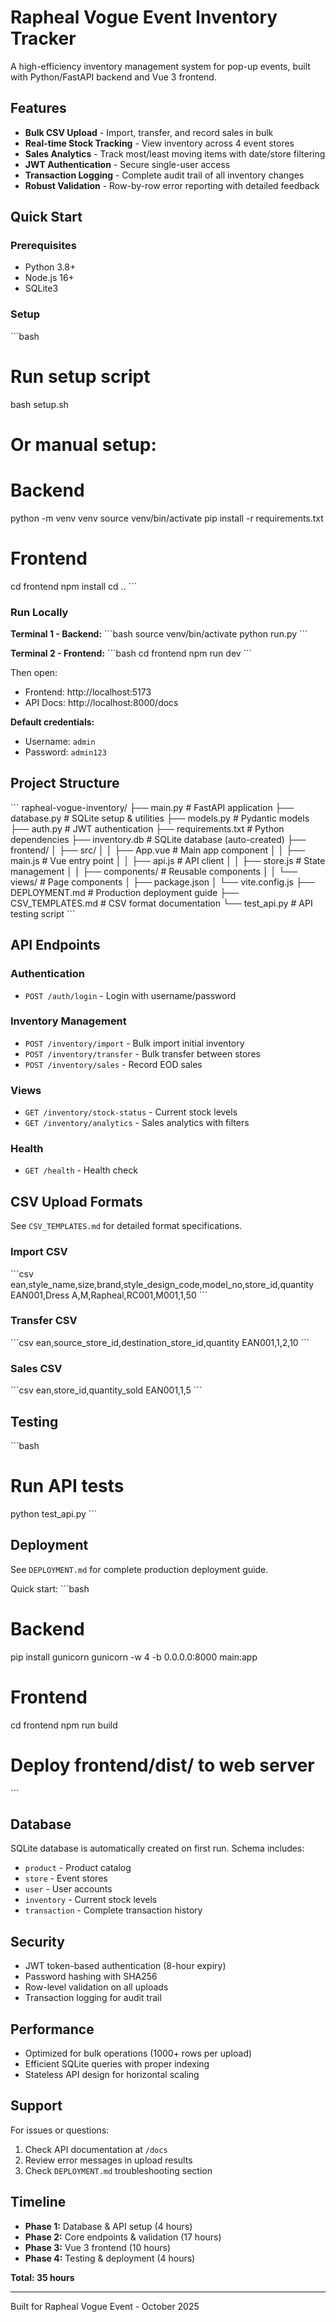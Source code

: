 # Rapheal Vogue Event Inventory Tracker

A high-efficiency inventory management system for pop-up events, built with Python/FastAPI backend and Vue 3 frontend.

## Features

- **Bulk CSV Upload** - Import, transfer, and record sales in bulk
- **Real-time Stock Tracking** - View inventory across 4 event stores
- **Sales Analytics** - Track most/least moving items with date/store filtering
- **JWT Authentication** - Secure single-user access
- **Transaction Logging** - Complete audit trail of all inventory changes
- **Robust Validation** - Row-by-row error reporting with detailed feedback

## Quick Start

### Prerequisites
- Python 3.8+
- Node.js 16+
- SQLite3

### Setup

\`\`\`bash
# Run setup script
bash setup.sh

# Or manual setup:
# Backend
python -m venv venv
source venv/bin/activate
pip install -r requirements.txt

# Frontend
cd frontend
npm install
cd ..
\`\`\`

### Run Locally

**Terminal 1 - Backend:**
\`\`\`bash
source venv/bin/activate
python run.py
\`\`\`

**Terminal 2 - Frontend:**
\`\`\`bash
cd frontend
npm run dev
\`\`\`

Then open:
- Frontend: http://localhost:5173
- API Docs: http://localhost:8000/docs

**Default credentials:**
- Username: `admin`
- Password: `admin123`

## Project Structure

\`\`\`
rapheal-vogue-inventory/
├── main.py                 # FastAPI application
├── database.py             # SQLite setup & utilities
├── models.py               # Pydantic models
├── auth.py                 # JWT authentication
├── requirements.txt        # Python dependencies
├── inventory.db            # SQLite database (auto-created)
├── frontend/
│   ├── src/
│   │   ├── App.vue         # Main app component
│   │   ├── main.js         # Vue entry point
│   │   ├── api.js          # API client
│   │   ├── store.js        # State management
│   │   ├── components/     # Reusable components
│   │   └── views/          # Page components
│   ├── package.json
│   └── vite.config.js
├── DEPLOYMENT.md           # Production deployment guide
├── CSV_TEMPLATES.md        # CSV format documentation
└── test_api.py             # API testing script
\`\`\`

## API Endpoints

### Authentication
- `POST /auth/login` - Login with username/password

### Inventory Management
- `POST /inventory/import` - Bulk import initial inventory
- `POST /inventory/transfer` - Bulk transfer between stores
- `POST /inventory/sales` - Record EOD sales

### Views
- `GET /inventory/stock-status` - Current stock levels
- `GET /inventory/analytics` - Sales analytics with filters

### Health
- `GET /health` - Health check

## CSV Upload Formats

See `CSV_TEMPLATES.md` for detailed format specifications.

### Import CSV
\`\`\`csv
ean,style_name,size,brand,style_design_code,model_no,store_id,quantity
EAN001,Dress A,M,Rapheal,RC001,M001,1,50
\`\`\`

### Transfer CSV
\`\`\`csv
ean,source_store_id,destination_store_id,quantity
EAN001,1,2,10
\`\`\`

### Sales CSV
\`\`\`csv
ean,store_id,quantity_sold
EAN001,1,5
\`\`\`

## Testing

\`\`\`bash
# Run API tests
python test_api.py
\`\`\`

## Deployment

See `DEPLOYMENT.md` for complete production deployment guide.

Quick start:
\`\`\`bash
# Backend
pip install gunicorn
gunicorn -w 4 -b 0.0.0.0:8000 main:app

# Frontend
cd frontend
npm run build
# Deploy frontend/dist/ to web server
\`\`\`

## Database

SQLite database is automatically created on first run. Schema includes:
- `product` - Product catalog
- `store` - Event stores
- `user` - User accounts
- `inventory` - Current stock levels
- `transaction` - Complete transaction history

## Security

- JWT token-based authentication (8-hour expiry)
- Password hashing with SHA256
- Row-level validation on all uploads
- Transaction logging for audit trail

## Performance

- Optimized for bulk operations (1000+ rows per upload)
- Efficient SQLite queries with proper indexing
- Stateless API design for horizontal scaling

## Support

For issues or questions:
1. Check API documentation at `/docs`
2. Review error messages in upload results
3. Check `DEPLOYMENT.md` troubleshooting section

## Timeline

- **Phase 1:** Database & API setup (4 hours)
- **Phase 2:** Core endpoints & validation (17 hours)
- **Phase 3:** Vue 3 frontend (10 hours)
- **Phase 4:** Testing & deployment (4 hours)

**Total: 35 hours**

---

Built for Rapheal Vogue Event - October 2025
